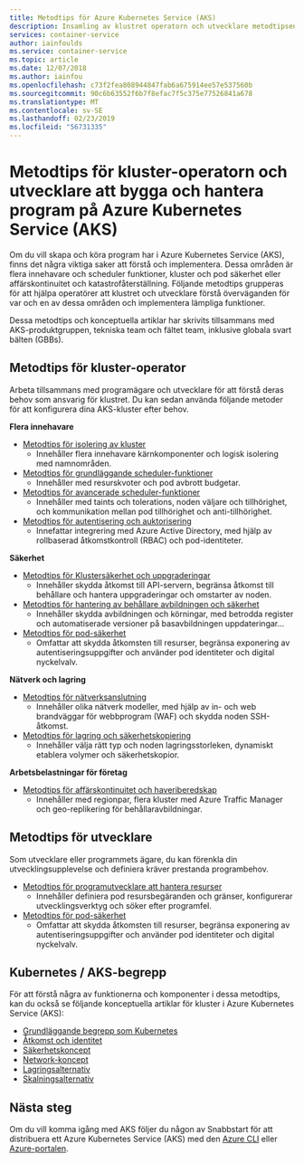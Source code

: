 ```yaml
---
title: Metodtips för Azure Kubernetes Service (AKS)
description: Insamling av klustret operatorn och utvecklare metodtipsen för att skapa och hantera program i Azure Kubernetes Service (AKS)
services: container-service
author: iainfoulds
ms.service: container-service
ms.topic: article
ms.date: 12/07/2018
ms.author: iainfou
ms.openlocfilehash: c73f2fea808944847fab6a675914ee57e537560b
ms.sourcegitcommit: 90c6b63552f6b7f8efac7f5c375e77526841a678
ms.translationtype: MT
ms.contentlocale: sv-SE
ms.lasthandoff: 02/23/2019
ms.locfileid: "56731335"
---
```

# <a name="cluster-operator-and-developer-best-practices-to-build-and-manage-applications-on-azure-kubernetes-service-aks"></a>Metodtips för kluster-operatorn och utvecklare att bygga och hantera program på Azure Kubernetes Service (AKS)

Om du vill skapa och köra program har i Azure Kubernetes Service (AKS), finns det några viktiga saker att förstå och implementera. Dessa områden är flera innehavare och scheduler funktioner, kluster och pod säkerhet eller affärskontinuitet och katastrofåterställning. Följande metodtips grupperas för att hjälpa operatörer att klustret och utvecklare förstå överväganden för var och en av dessa områden och implementera lämpliga funktioner.

Dessa metodtips och konceptuella artiklar har skrivits tillsammans med AKS-produktgruppen, tekniska team och fältet team, inklusive globala svart bälten (GBBs).

## <a name="cluster-operator-best-practices"></a>Metodtips för kluster-operator

Arbeta tillsammans med programägare och utvecklare för att förstå deras behov som ansvarig för klustret. Du kan sedan använda följande metoder för att konfigurera dina AKS-kluster efter behov.

**Flera innehavare**

* [Metodtips för isolering av kluster](operator-best-practices-cluster-isolation.md)
    * Innehåller flera innehavare kärnkomponenter och logisk isolering med namnområden.
* [Metodtips för grundläggande scheduler-funktioner](operator-best-practices-scheduler.md)
    * Innehåller med resurskvoter och pod avbrott budgetar.
* [Metodtips för avancerade scheduler-funktioner](operator-best-practices-advanced-scheduler.md)
    * Innehåller med taints och tolerations, noden väljare och tillhörighet, och kommunikation mellan pod tillhörighet och anti-tillhörighet.
* [Metodtips för autentisering och auktorisering](operator-best-practices-identity.md)
    * Innefattar integrering med Azure Active Directory, med hjälp av rollbaserad åtkomstkontroll (RBAC) och pod-identiteter.

**Säkerhet**

* [Metodtips för Klustersäkerhet och uppgraderingar](operator-best-practices-cluster-security.md)
    * Innehåller skydda åtkomst till API-servern, begränsa åtkomst till behållare och hantera uppgraderingar och omstarter av noden.
* [Metodtips för hantering av behållare avbildningen och säkerhet](operator-best-practices-container-image-management.md)
    * Innehåller skydda avbildningen och körningar, med betrodda register och automatiserade versioner på basavbildningen uppdateringar...
* [Metodtips för pod-säkerhet](developer-best-practices-pod-security.md)
    * Omfattar att skydda åtkomsten till resurser, begränsa exponering av autentiseringsuppgifter och använder pod identiteter och digital nyckelvalv.

**Nätverk och lagring**

* [Metodtips för nätverksanslutning](operator-best-practices-network.md)
    * Innehåller olika nätverk modeller, med hjälp av in- och web brandväggar för webbprogram (WAF) och skydda noden SSH-åtkomst.
* [Metodtips för lagring och säkerhetskopiering](operator-best-practices-storage.md)
    * Innehåller välja rätt typ och noden lagringsstorleken, dynamiskt etablera volymer och säkerhetskopior.

**Arbetsbelastningar för företag**

* [Metodtips för affärskontinuitet och haveriberedskap](operator-best-practices-multi-region.md)
    * Innehåller med regionpar, flera kluster med Azure Traffic Manager och geo-replikering för behållaravbildningar.

## <a name="developer-best-practices"></a>Metodtips för utvecklare

Som utvecklare eller programmets ägare, du kan förenkla din utvecklingsupplevelse och definiera kräver prestanda programbehov.

* [Metodtips för programutvecklare att hantera resurser](developer-best-practices-resource-management.md)
    * Innehåller definiera pod resursbegäranden och gränser, konfigurerar utvecklingsverktyg och söker efter programfel.
* [Metodtips för pod-säkerhet](developer-best-practices-pod-security.md)
    * Omfattar att skydda åtkomsten till resurser, begränsa exponering av autentiseringsuppgifter och använder pod identiteter och digital nyckelvalv.

## <a name="kubernetes--aks-concepts"></a>Kubernetes / AKS-begrepp

För att förstå några av funktionerna och komponenter i dessa metodtips, kan du också se följande konceptuella artiklar för kluster i Azure Kubernetes Service (AKS):

* [Grundläggande begrepp som Kubernetes](concepts-clusters-workloads.md)
* [Åtkomst och identitet](concepts-identity.md)
* [Säkerhetskoncept](concepts-security.md)
* [Network-koncept](concepts-network.md)
* [Lagringsalternativ](concepts-storage.md)
* [Skalningsalternativ](concepts-scale.md)

## <a name="next-steps"></a>Nästa steg

Om du vill komma igång med AKS följer du någon av Snabbstart för att distribuera ett Azure Kubernetes Service (AKS) med den [Azure CLI](kubernetes-walkthrough.md) eller [Azure-portalen](kubernetes-walkthrough-portal.md).
